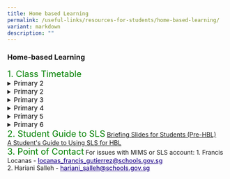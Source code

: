 ```yaml
---
title: Home based Learning
permalink: /useful-links/resources-for-students/home-based-learning/
variant: markdown
description: ""
---
```

<h3>Home-based Learning</h3>
<p style="font-size:20px; color:green; display:inline">1. Class Timetable</p>
<details>
<summary><p style="font-size:15px; color:black; display:inline">Primary 2</p>
</summary><div data-type="detailsContent" class="isomer-details-content">
<a href="/files/HBL/Timetable/1A_HBL_Timetable_2025__Cleared_.pdf" target="_blank">1 Agility</a><br>
<a href="/files/HBL/Timetable/1N_HBL_Timetable_2025__Cleared_.pdf" target="_blank">1 iNtegrity</a><br>
<a href="/files/HBL/Timetable/1C_HBL_Timetable_2025__Cleared_.pdf" target="_blank">1 Care</a><br>
<a href="/files/HBL/Timetable/1H_HBL_Timetable_2025__Cleared_.pdf" target="_blank">1 Humility</a><br>
<a href="/files/HBL/Timetable/1O_HBL_Timetable_2025__Cleared_.pdf" target="_blank">1 Optimism</a><br>
<a href="/files/HBL/Timetable/1R_HBL_Timetable_2025__Cleared_.pdf" target="_blank">1 Resilience</a><br>
<a href="/files/HBL/Timetable/1G_HBL_Timetable_2025__Cleared_.pdf" target="_blank">1 Grace</a><br>
<a href="/files/HBL/Timetable/1I_HBL_Timetable_2025__Cleared_.pdf" target="_blank">1 Innovation</a><br>
</div></details>
	
<details>
<summary><p style="font-size:15px; color:black; display:inline">Primary 2</p>
</summary><div data-type="detailsContent" class="isomer-details-content">
<a href="/files/HBL/Timetable/2A_HBL_Timetable_2025__Cleared_.pdf" target="_blank">2 Agility</a><br>
<a href="/files/HBL/Timetable/2N_HBL_Timetable_2025__Cleared_.pdf" target="_blank">2 iNtegrity</a><br>
<a href="/files/HBL/Timetable/2C_HBL_Timetable_2025__Cleared_.pdf" target="_blank">2 Care</a><br>
<a href="/files/HBL/Timetable/2H_HBL_Timetable_2025__Cleared_.pdf" target="_blank">2 Humility</a><br>
<a href="/files/HBL/Timetable/2O_HBL_Timetable_2025__Cleared_.pdf" target="_blank">2 Optimism</a><br>
<a href="/files/HBL/Timetable/2R_HBL_Timetable_2025__Cleared_.pdf" target="_blank">2 Resilience</a><br>
<a href="/files/HBL/Timetable/2G_HBL_Timetable_2025__Cleared_.pdf" target="_blank">2 Grace</a><br>
<a href="/files/HBL/Timetable/2I_HBL_Timetable_2025__Cleared_.pdf" target="_blank">2 Innovation</a><br>
</div></details>

<details>
<summary><p style="font-size:15px; color:black; display:inline">Primary 3</p>
</summary><div data-type="detailsContent" class="isomer-details-content">
<a href="/files/HBL/Timetable/3A_HBL_Timetable_2025__Cleared_.pdf" target="_blank">3 Agility</a><br>
<a href="/files/HBL/Timetable/3N_HBL_Timetable_2025__Cleared_.pdf" target="_blank">3 iNtegrity</a><br>
<a href="/files/HBL/Timetable/3C_HBL_Timetable_2025__Cleared_.pdf" target="_blank">3 Care</a><br>
<a href="/files/HBL/Timetable/3H_HBL_Timetable_2025__Cleared_.pdf" target="_blank">3 Humility</a><br>
<a href="/files/HBL/Timetable/3O_HBL_Timetable_2025__Cleared_.pdf" target="_blank">3 Optimism</a><br>
<a href="/files/HBL/Timetable/3R_HBL_Timetable_2025__Cleared_.pdf" target="_blank">3 Resilience</a><br>
</div></details>

<details>
<summary><p style="font-size:15px; color:black; display:inline">Primary 4</p>
</summary><div data-type="detailsContent" class="isomer-details-content">
<a href="/files/HBL/Timetable/4A_HBL_Timetable_2025__Cleared_.pdf" target="_blank">4 Agility</a><br>
<a href="/files/HBL/Timetable/4N_HBL_Timetable_2025__Cleared_.pdf" target="_blank">4 iNtegrity</a><br>
<a href="/files/HBL/Timetable/4C_HBL_Timetable_2025__Cleared_.pdf" target="_blank">4 Care</a><br>
<a href="/files/HBL/Timetable/4H_HBL_Timetable_2025__Cleared_.pdf" target="_blank">4 Humility</a><br>
<a href="/files/HBL/Timetable/4O_HBL_Timetable_2025__Cleared_.pdf" target="_blank">4 Optimism</a><br>
<a href="/files/HBL/Timetable/4R_HBL_Timetable_2025__Cleared_.pdf" target="_blank">4 Resilience</a><br>
</div></details>

<details>
<summary><p style="font-size:15px; color:black; display:inline">Primary 5</p>
</summary><div data-type="detailsContent" class="isomer-details-content">
<a href="/files/HBL/Timetable/5A_HBL_Timetable_2025__Cleared_.pdf" target="_blank">5 Agility</a><br>
<a href="/files/HBL/Timetable/5N_HBL_Timetable_2025__Cleared_.pdf" target="_blank">5 iNtegrity</a><br>
<a href="/files/HBL/Timetable/5C_HBL_Timetable_2025__Cleared_.pdf" target="_blank">5 Care</a><br>
<a href="/files/HBL/Timetable/5H_HBL_Timetable_2025__Cleared_.pdf" target="_blank">5 Humility</a><br>
<a href="/files/HBL/Timetable/5O_HBL_Timetable_2025__Cleared_.pdf" target="_blank">5 Optimism</a><br>
<a href="/files/HBL/Timetable/5R_HBL_Timetable_2025__Cleared_.pdf" target="_blank">5 Resilience</a><br>
</div></details>

<details>
<summary><p style="font-size:15px; color:black; display:inline">Primary 6</p>
</summary><div data-type="detailsContent" class="isomer-details-content">
<a href="/files/HBL/Timetable/6A_HBL_Timetable_2025__Cleared_.pdf" target="_blank">6 Agility</a><br>
<a href="/files/HBL/Timetable/6N_HBL_Timetable_2025__Cleared_.pdf" target="_blank">6 iNtegrity</a><br>
<a href="/files/HBL/Timetable/6C_HBL_Timetable_2025__Cleared_.pdf" target="_blank">6 Care</a><br>
<a href="/files/HBL/Timetable/6H_HBL_Timetable_2025__Cleared_.pdf" target="_blank">6 Humility</a><br>
<a href="/files/HBL/Timetable/6O_HBL_Timetable_2025__Cleared_.pdf" target="_blank">6 Optimism</a><br>
<a href="/files/HBL/Timetable/6R_HBL_Timetable_2025__Cleared_.pdf" target="_blank">6 Resilience</a><br>
</div></details>

	
<p style="font-size:20px; color:green; display:inline">2. Student Guide to SLS</p>
<a href="/files/HBL/briefing%20slides%20for%20students%20(pre-hbl).pdf" target="_blank">Briefing Slides for Students (Pre-HBL)</a><br>
<a href="/files/HBL/a%20students'%20guide%20to%20using%20sls%20for    %20hbl.pdf" target="_blank">A Student's Guide to Using SLS for HBL</a>
<br>
<p style="font-size:20px; color:green; display:inline">3. Point of Contact</p>
For issues with MIMS or SLS account:
1. Francis Locanas - <a href="mailto:locanas_francis_gutierrez@schools.gov.sg"><span style="font-weight:500;text-decoration:underline;color:#21088A">locanas_francis_gutierrez@schools.gov.sg
</span></a><br>
2. Hariani Salleh  - <a href="mailto:hariani_salleh@schools.gov.sg"><span style="font-weight:500;text-decoration:underline;color:#21088A">hariani_salleh@schools.gov.sg</span></a>
<br>